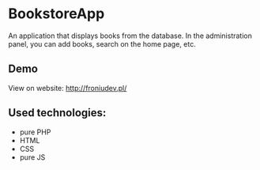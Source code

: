 # BookstoreApp

An application that displays books from the database. In the administration panel, you can add books, search on the home page, etc.

## Demo

View on website: http://froniudev.pl/

## Used technologies:

- pure PHP
- HTML
- CSS
- pure JS
